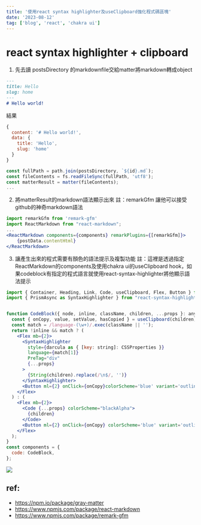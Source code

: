 ```yaml
---
title: '使用react syntax highlighter及useClipboard強化程式碼區塊'
date: '2023-08-12'
tag: ['blog', 'react', 'chakra ui']
---
```

# react syntax highlighter + clipboard

1. 先去讀 postsDirectory 的markdownfile交給matter將markdown轉成object
  ```md
  ---
  title: Hello
  slug: home
  ---
  # Hello world!
  ```
結果
  ```js
  {
    content: '# Hello world!',
    data: { 
      title: 'Hello', 
      slug: 'home' 
    }
  }
  ```

  ```js
  const fullPath = path.join(postsDirectory, `${id}.md`);
  const fileContents = fs.readFileSync(fullPath, 'utf8');
  const matterResult = matter(fileContents);
  ...
  ```
2. 將matterResult的markdown語法顯示出來
  註：remarkGfm 讓他可以接受github的神奇markdown語法
  ```jsx
  import remarkGfm from 'remark-gfm'
  import ReactMarkdown from "react-markdown";
  ...
  <ReactMarkdown components={components} remarkPlugins={[remarkGfm]}>
      {postData.contentHtml}
  </ReactMarkdown>
  ```
3. 讓產生出來的程式需要有顏色的語法提示及複製功能
註：這裡是透過指定ReactMarkdown的components及使用chakra ui的useClipboard hook，如果codeblock有指定的程式語言就使用react-syntax-highlighter將他顯示語法提示
```jsx
import { Container, Heading, Link, Code, useClipboard, Flex, Button } from "@chakra-ui/react";
import { PrismAsync as SyntaxHighlighter } from "react-syntax-highlighter";


function CodeBlock({ node, inline, className, children, ...props }: any)  {
  const { onCopy, value, setValue, hasCopied } = useClipboard(children);
  const match = /language-(\w+)/.exec(className || '');
  return !inline && match ? (
    <Flex mb={2}>
      <SyntaxHighlighter
        style={darcula as { [key: string]: CSSProperties }}
        language={match[1]}
        PreTag="div"
        {...props}
      >
        {String(children).replace(/\n$/, '')}
      </SyntaxHighlighter>
      <Button ml={2} onClick={onCopy}colorScheme='blue' variant='outline'>{hasCopied ? "Copied!" : "Copy"}</Button>
    </Flex>
  ) : (
    <Flex mb={2}>
      <Code {...props} colorScheme="blackAlpha">
        {children}
      </Code>
      <Button ml={2} onClick={onCopy} colorScheme='blue' variant='outline'>{hasCopied ? "Copied!" : "Copy"}</Button>
    </Flex>
  );
}
const components = {
  code: CodeBlock,
};
```

![](https://hackmd.io/_uploads/ryNnKSrh3.png)

## ref:
- https://npm.io/package/gray-matter
- https://www.npmjs.com/package/react-markdown
- https://www.npmjs.com/package/remark-gfm